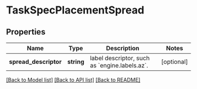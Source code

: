 # TaskSpecPlacementSpread

## Properties
Name | Type | Description | Notes
------------ | ------------- | ------------- | -------------
**spread_descriptor** | **string** | label descriptor, such as &#x60;engine.labels.az&#x60;. | [optional] 

[[Back to Model list]](../README.md#documentation-for-models) [[Back to API list]](../README.md#documentation-for-api-endpoints) [[Back to README]](../README.md)


